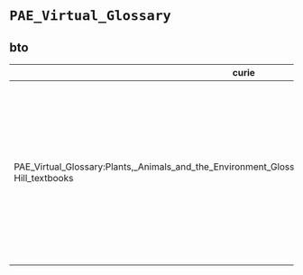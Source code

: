 # `PAE_Virtual_Glossary`

## bto

| curie                                                                                                            |   usages | nodes                                                                                                                                                                                                                                                                                                                                                                                                                                                                                                                                                                                                                                                                                                                                                                                            |
|------------------------------------------------------------------------------------------------------------------|----------|--------------------------------------------------------------------------------------------------------------------------------------------------------------------------------------------------------------------------------------------------------------------------------------------------------------------------------------------------------------------------------------------------------------------------------------------------------------------------------------------------------------------------------------------------------------------------------------------------------------------------------------------------------------------------------------------------------------------------------------------------------------------------------------------------|
| PAE_Virtual_Glossary:Plants,_Animals_and_the_Environment_Glossary_derived_from_leading_WCB/McGraw-Hill_textbooks |       36 | [BTO:0000034](https://bioregistry.io/BTO:0000034), [BTO:0000039](https://bioregistry.io/BTO:0000039), [BTO:0000052](https://bioregistry.io/BTO:0000052), [BTO:0000057](https://bioregistry.io/BTO:0000057), [BTO:0000072](https://bioregistry.io/BTO:0000072), [BTO:0000079](https://bioregistry.io/BTO:0000079), [BTO:0000124](https://bioregistry.io/BTO:0000124), [BTO:0000160](https://bioregistry.io/BTO:0000160), [BTO:0000163](https://bioregistry.io/BTO:0000163), [BTO:0000173](https://bioregistry.io/BTO:0000173), [BTO:0000208](https://bioregistry.io/BTO:0000208), [BTO:0000300](https://bioregistry.io/BTO:0000300), [BTO:0000309](https://bioregistry.io/BTO:0000309), [BTO:0000380](https://bioregistry.io/BTO:0000380), [BTO:0000390](https://bioregistry.io/BTO:0000390), ... |

